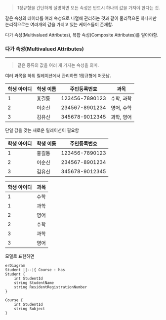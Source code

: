 
> 1정규형을 간단하게 설명하면 모든 속성은 반드시 하나의 값을 가져야 한다는 것.

같은 속성의 데이터를 여러 속성으로 나열해 관리하는 것과 같이 물리적으론 하나지만 논리적으로는 여러개의 값을 가지고 있는 케이스들이 존재함.

다가 속성(Multivalued Attributes), 복합 속성(Composite Attributes)를 알아야함.

### 다가 속성(Multivalued Attributes)
---

> 같은 종류의 값을 여러 개 가지는 속성을 의미.

여러 과목을 하위 릴레이션에서 관리하면 1정규형에 어긋남.

|학생 아이디|학생 이름|주민등록번호|과목|
|---|---|---|---|
|1|홍길동|123456-7890123|수학, 과학|
|2|이순신|234567-8901234|영어, 수학|
|3|김유신|345678-9012345|과학, 영어|

단일 값을 갖는 새로운 릴레이션이 필요함

|학생 아이디|학생 이름|주민등록번호|
|---|---|---|
|1|홍길동|123456-7890123|
|2|이순신|234567-8901234|
|3|김유신|345678-9012345|

|학생 아이디|과목|
|---|---|
|1|수학|
|1|과학|
|2|영어|
|2|수학|
|3|과학|
|3|영어|

모델로 표현하면

```mermaid
erDiagram
Student ||--|{ Course : has
Student {
    int StudentId
    string StudentName
    string ResidentRegistrationNumber
}

Course {
    int StudentId
    string Subject
}
```